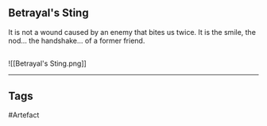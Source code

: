 ## Betrayal's Sting
It is not a wound caused by an enemy that bites us twice.
It is the smile, the nod... the handshake... of a former friend.
## 
![[Betrayal's Sting.png]]

---
## Tags
#Artefact
